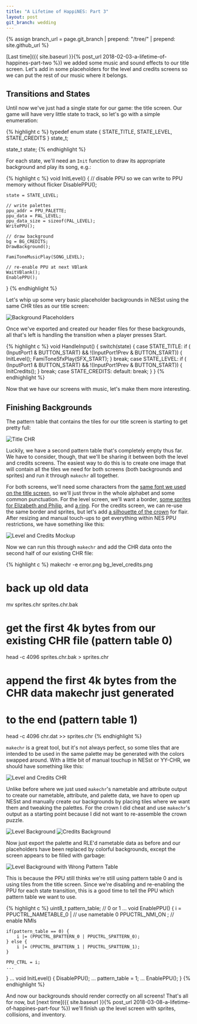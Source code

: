 ```yaml
---
title: "A Lifetime of HappiNES: Part 3"
layout: post
git_branch: wedding
---
```


{% assign branch_url = page.git_branch | prepend: "/tree/" | prepend: site.github_url %}

[Last time]({{ site.baseurl }}{% post_url 2018-02-03-a-lifetime-of-happines-part-two %}) we added some music and sound effects to our title screen.
Let's add in some placeholders for the level and credits screens so we can put the rest of our music where it belongs.

## Transitions and States

Until now we've just had a single state for our game: the title screen.
Our game will have very little state to track, so let's go with a simple enumeration:

{% highlight c %}
typedef enum state {
    STATE_TITLE,
    STATE_LEVEL,
    STATE_CREDITS
} state_t;

state_t state;
{% endhighlight %}

For each state, we'll need an `Init` function to draw its appropriate background and play its song, e.g.:

{% highlight c %}
void InitLevel() {
    // disable PPU so we can write to PPU memory without flicker
    DisablePPU();

    state = STATE_LEVEL;

    // write palettes
    ppu_addr = PPU_PALETTE;
    ppu_data = PAL_LEVEL;
    ppu_data_size = sizeof(PAL_LEVEL);
    WritePPU();

    // draw background
    bg = BG_CREDITS;
    DrawBackground();

    FamiToneMusicPlay(SONG_LEVEL);

    // re-enable PPU at next VBlank
    WaitVBlank();
    EnablePPU();
}
{% endhighlight %}


Let's whip up some very basic placeholder backgrounds in NESst using the same CHR tiles as our title screen:

![Background Placeholders]({{site.baseurl}}/images/wedding/placeholders.png)

Once we've exported and created our header files for these backgrounds, all that's left is handling the transition when a player presses Start.

{% highlight c %}
void HandleInput() {
    switch(state) {
    case STATE_TITLE:
        if ( (InputPort1 & BUTTON_START) &&
            !(InputPort1Prev & BUTTON_START)) {
            InitLevel();
            FamiToneSfxPlay(SFX_START);
        }
        break;
    case STATE_LEVEL:
        if ( (InputPort1 & BUTTON_START) &&
            !(InputPort1Prev & BUTTON_START)) {
            InitCredits();
        }
        break;
    case STATE_CREDITS:
    default:
        break;
    }
}
{% endhighlight %}

Now that we have our screens with music, let's make them more interesting.

## Finishing Backgrounds

The pattern table that contains the tiles for our title screen is starting to get pretty full:

![Title CHR]({{site.baseurl}}/images/wedding/chr_title.png)

Luckily, we have a second pattern table that's completely empty thus far.
We have to consider, though, that we'll be sharing it between both the level and credits screens.
The easiest way to do this is to create one image that will contain all the tiles we need for both screens (both backgrounds and sprites) and run it through `makechr` all together.

For both screens, we'll need some characters from the [same font we used on the title screen](https://fontstruct.com/fontstructions/show/1205992/8_bit_6x6_nostalgia), so we'll just throw in the whole alphabet and some common punctuation.
For the level screen, we'll want a border, [some sprites for Elizabeth and Philip](https://opengameart.org/content/nes-style-rpg-characters), and [a ring](https://alexchanyan.itch.io/16x16-rpg-item-pack).
For the credits screen, we can re-use the same border and sprites, but let's add [a silhouette of the crown]({{site.baseurl}}/images/wedding/crown_clipart.png) for flair.
After resizing and manual touch-ups to get everything within NES PPU restrictions, we have something like this:

![Level and Credits Mockup]({{site.baseurl}}/images/wedding/bg_level_credits.png)

Now we can run this through `makechr` and add the CHR data onto the second half of our existing CHR file:

{% highlight c %}
makechr -e error.png bg_level_credits.png
# back up old data
mv sprites.chr sprites.chr.bak
# get the first 4k bytes from our existing CHR file (pattern table 0)
head -c 4096 sprites.chr.bak > sprites.chr
# append the first 4k bytes from the CHR data makechr just generated
# to the end (pattern table 1)
head -c 4096 chr.dat >> sprites.chr
{% endhighlight %}

`makechr` is a great tool, but it's not always perfect, so some tiles that are intended to be used in the same palette may be generated with the colors swapped around.
With a little bit of manual touchup in NESst or YY-CHR, we should have something like this:

![Level and Credits CHR]({{site.baseurl}}/images/wedding/chr_level_credits.png)

Unlike before where we just used `makechr`'s nametable and attribute output to create our nametable, attribute, and palette data, we have to open up NESst and manually create our backgrounds by placing tiles where we want them and tweaking the palettes.
For the crown I did cheat and use `makechr`'s output as a starting point because I did not want to re-assemble the crown puzzle.

![Level Background]({{site.baseurl}}/images/wedding/bg_level.png)
![Credits Background]({{site.baseurl}}/images/wedding/bg_credits.png)

Now just export the palette and RLE'd nametable data as before and our placeholders have been replaced by colorful backgrounds, except the screen appears to be filled with garbage:

![Level Background with Wrong Pattern Table]({{site.baseurl}}/images/wedding/bg_level_wrong_pattern_table.png)

This is because the PPU still thinks we're still using pattern table 0 and is using tiles from the title screen.
Since we're disabling and re-enabling the PPU for each state transition, this is a good time to tell the PPU which pattern table we want to use.

{% highlight c %}
uint8_t pattern_table; // 0 or 1
...
void EnablePPU() {
    i = PPUCTRL_NAMETABLE_0 | // use nametable 0
        PPUCTRL_NMI_ON      ; // enable NMIs

    if(pattern_table == 0) {
        i |= (PPUCTRL_BPATTERN_0 | PPUCTRL_SPATTERN_0);
    } else {
        i |= (PPUCTRL_BPATTERN_1 | PPUCTRL_SPATTERN_1);
    }

    PPU_CTRL = i;
    ...
}
...
void InitLevel() {
    DisablePPU();
    ...
    pattern_table = 1;
    ...
    EnablePPU();
}
{% endhighlight %}

And now our backgrounds should render correctly on all screens!
That's all for now, but [next time]({{ site.baseurl }}{% post_url 2018-03-08-a-lifetime-of-happines-part-four %}) we'll finish up the level screen with sprites, collisions, and inventory.

